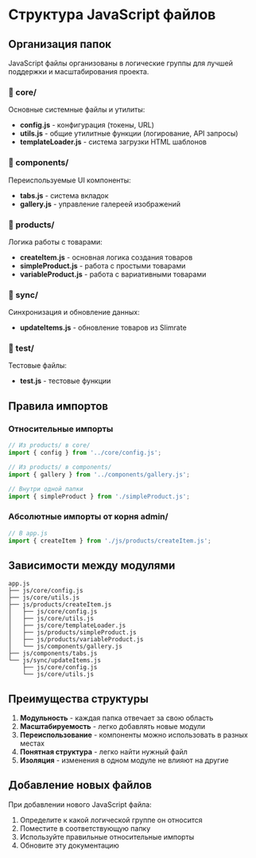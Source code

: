 # Структура JavaScript файлов

## Организация папок

JavaScript файлы организованы в логические группы для лучшей поддержки и масштабирования проекта.

### 📁 core/
Основные системные файлы и утилиты:
- **config.js** - конфигурация (токены, URL)
- **utils.js** - общие утилитные функции (логирование, API запросы)
- **templateLoader.js** - система загрузки HTML шаблонов

### 📁 components/
Переиспользуемые UI компоненты:
- **tabs.js** - система вкладок
- **gallery.js** - управление галереей изображений

### 📁 products/
Логика работы с товарами:
- **createItem.js** - основная логика создания товаров
- **simpleProduct.js** - работа с простыми товарами
- **variableProduct.js** - работа с вариативными товарами

### 📁 sync/
Синхронизация и обновление данных:
- **updateItems.js** - обновление товаров из Slimrate

### 📁 test/
Тестовые файлы:
- **test.js** - тестовые функции

## Правила импортов

### Относительные импорты
```javascript
// Из products/ в core/
import { config } from '../core/config.js';

// Из products/ в components/
import { gallery } from '../components/gallery.js';

// Внутри одной папки
import { simpleProduct } from './simpleProduct.js';
```

### Абсолютные импорты от корня admin/
```javascript
// В app.js
import { createItem } from './js/products/createItem.js';
```

## Зависимости между модулями

```
app.js
├── js/core/config.js
├── js/core/utils.js
├── js/products/createItem.js
│   ├── js/core/config.js
│   ├── js/core/utils.js
│   ├── js/core/templateLoader.js
│   ├── js/products/simpleProduct.js
│   ├── js/products/variableProduct.js
│   └── js/components/gallery.js
├── js/components/tabs.js
└── js/sync/updateItems.js
    ├── js/core/config.js
    └── js/core/utils.js
```

## Преимущества структуры

1. **Модульность** - каждая папка отвечает за свою область
2. **Масштабируемость** - легко добавлять новые модули
3. **Переиспользование** - компоненты можно использовать в разных местах
4. **Понятная структура** - легко найти нужный файл
5. **Изоляция** - изменения в одном модуле не влияют на другие

## Добавление новых файлов

При добавлении нового JavaScript файла:
1. Определите к какой логической группе он относится
2. Поместите в соответствующую папку
3. Используйте правильные относительные импорты
4. Обновите эту документацию 